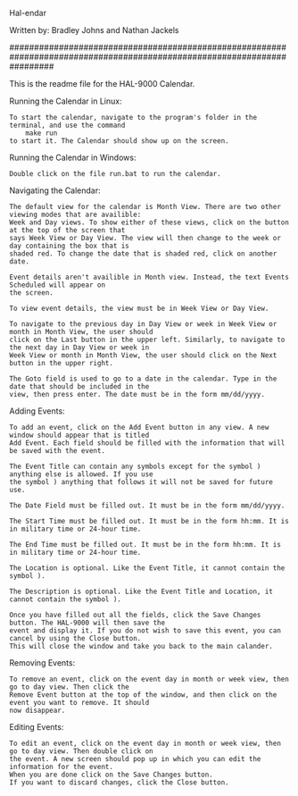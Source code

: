 Hal-endar

Written by:
Bradley Johns and Nathan Jackels

#########################################################################################################################

This is the readme file for the HAL-9000 Calendar.

Running the Calendar in Linux:

	To start the calendar, navigate to the program's folder in the terminal, and use the command
		make run
	to start it. The Calendar should show up on the screen.

Running the Calendar in Windows:

	Double click on the file run.bat to run the calendar.

Navigating the Calendar:

	The default view for the calendar is Month View. There are two other viewing modes that are availible: 
	Week and Day views. To show either of these views, click on the button at the top of the screen that
	says Week View or Day View. The view will then change to the week or day containing the box that is
	shaded red. To change the date that is shaded red, click on another date.

	Event details aren't availible in Month view. Instead, the text Events Scheduled will appear on 
	the screen.

	To view event details, the view must be in Week View or Day View. 

	To navigate to the previous day in Day View or week in Week View or month in Month View, the user should
	click on the Last button in the upper left. Similarly, to navigate to the next day in Day View or week in
	Week View or month in Month View, the user should click on the Next button in the upper right.

	The Goto field is used to go to a date in the calendar. Type in the date that should be included in the
	view, then press enter. The date must be in the form mm/dd/yyyy.

Adding Events:

	To add an event, click on the Add Event button in any view. A new window should appear that is titled
	Add Event. Each field should be filled with the information that will be saved with the event.

	The Event Title can contain any symbols except for the symbol ) anything else is allowed. If you use
	the symbol ) anything that follows it will not be saved for future use.

	The Date Field must be filled out. It must be in the form mm/dd/yyyy.

	The Start Time must be filled out. It must be in the form hh:mm. It is in military time or 24-hour time.

	The End Time must be filled out. It must be in the form hh:mm. It is in military time or 24-hour time.

	The Location is optional. Like the Event Title, it cannot contain the symbol ).

	The Description is optional. Like the Event Title and Location, it cannot contain the symbol ).

	Once you have filled out all the fields, click the Save Changes button. The HAL-9000 will then save the
	event and display it. If you do not wish to save this event, you can cancel by using the Close button.
	This will close the window and take you back to the main calander.

Removing Events:

	To remove an event, click on the event day in month or week view, then go to day view. Then click the
	Remove Event button at the top of the window, and then click on the event you want to remove. It should
	now disappear.
	
Editing Events:

	To edit an event, click on the event day in month or week view, then go to day view. Then double click on
	the event. A new screen should pop up in which you can edit the information for the event.
	When you are done click on the Save Changes button.
	If you want to discard changes, click the Close button.
